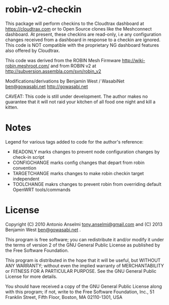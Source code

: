 robin-v2-checkin
================

This package will perform checkins to the Cloudtrax dashboard at https://cloudtrax.com or to Open Source clones like the Meshconnect dashboard.  At present, these checkins are read-only, i.e any configuration changes received from a dashboard in response to a checkin are ignored.  This code is NOT compatible with the proprietary NG dashboard features also offered by Cloudtrax.

This code was derived from the ROBIN Mesh Firmware http://wiki-robin.meshroot.com/ and from ROBIN v2 at http://subversion.assembla.com/svn/robin_v2

Modifications/derivations by Benjamin West / WasabiNet <ben@gowasabi.net> http://gowasabi.net

CAVEAT: This code is still under development.  The author makes no guarantee that it will not raid your kitchen of all food one night and kill a kitten.

Notes
=====

Legend for various tags added to code for the author's reference:

- READONLY marks changes to prevent node configuration changes by check-in script
- CONFIGCHANGE marks config changes that depart from robin convention
- TARGETCHANGE marks changes to make robin checkin target independent
- TOOLCHANGE makrs changes to prevent robin from overriding default OpenWRT tools/commands

License
=======
Copyright (C) 2010 Antonio Anselmi <tony.anselmi@gmail.com> and (C) 2013 Benjamin West <ben@gowasabi.net> .

This program is free software; you can redistribute it and/or modify it under the terms of version 2 of the GNU General Public License as published by the Free Software Foundation.

This program is distributed in the hope that it will be useful, but WITHOUT ANY WARRANTY; without even the implied warranty of MERCHANTABILITY or FITNESS FOR A PARTICULAR PURPOSE. See the GNU General Public License for more details.

You should have received a copy of the GNU General Public License along with this program; if not, write to the Free Software Foundation, Inc., 51 Franklin Street, Fifth Floor, Boston, MA 02110-1301, USA
